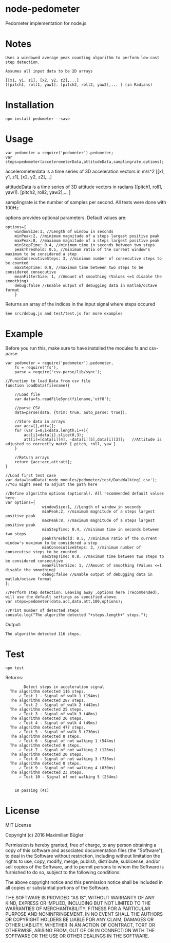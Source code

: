 # node-pedometer
Pedometer implementation for node.js

# Notes
    Uses a windowed average peak counting algorithm to perform low-cost step detection.
    
    Assumes all input data to be 2D arrays

    [[x1, y1, z1], [x2, y2, z2],...]
    [[pitch1, roll1, yaw1]. [pitch2, roll2, yaw2],... ] (in Radians)


# Installation
    npm install pedometer --save

# Usage
    var pedometer = require('pedometer').pedometer;
    var steps=pedometer(accelerometerData,attitudeData,samplingrate,options);
    
accelerometerdata is a time series of 3D acceleration vectors in m/s^2
[[x1, y1, z1], [x2, y2, z2],...]

attitudeData is a time series of 3D attitude vectors in radians
[[pitch1, roll1, yaw1]. [pitch2, roll2, yaw2],... ]

samplingrate is the number of samples per second. All tests were done with 100Hz

options provides optional parameters. Default values are:

    options={
        windowSize:1, //Length of window in seconds
        minPeak:2, //minimum magnitude of a steps largest positive peak
        maxPeak:8, //maximum magnitude of a steps largest positive peak
        minStepTime: 0.4, //minimum time in seconds between two steps
        peakThreshold: 0.5, //minimum ratio of the current window's maximum to be considered a step
        minConsecutiveSteps: 3, //minimum number of consecutive steps to be counted
        maxStepTime: 0.8, //maximum time between two steps to be considered consecutive
        meanFilterSize: 1, //Amount of smoothing (Values <=1 disable the smoothing)
        debug:false //Enable output of debugging data in matlab/octave format
        }

Returns an array of the indices in the input signal where steps occured
    
    See src/debug.js and test/test.js for more examples

# Example

Before you run this, make sure to have installed the modules fs and csv-parse.

    var pedometer = require('pedometer').pedometer,
        fs = require('fs'),
        parse = require('csv-parse/lib/sync');

    //Function to load Data from csv file
    function loadData(filename){
        
        //Load file
        var data=fs.readFileSync(filename,'utf8');
        
        //parse CSV
        data=parse(data, {trim: true, auto_parse: true});
        
        //Store data in arrays
        var acc=[],att=[];
        for (var i=0;i<data.length;i++){
            acc[i]=data[i].slice(0,3);
            att[i]=[data[i][4], -data[i][5],data[i][3]];   //Attitude is adjusted to correctly match [ pitch, roll, yaw ]
        }
        
        //Return arrays
        return {acc:acc,att:att};
    }
       
    //Load first test case
    var data=loadData('node_modules/pedometer/test/DataWalking1.csv');      //You might need to adjust the path here
    
    //Define algorithm options (optional). All recommended default values here.
    var options={
                    windowSize:1, //Length of window in seconds
                    minPeak:2, //minimum magnitude of a steps largest positive peak
                    maxPeak:8, //maximum magnitude of a steps largest positive peak
                    minStepTime: 0.4, //minimum time in seconds between two steps
                    peakThreshold: 0.5, //minimum ratio of the current window's maximum to be considered a step
                    minConsecutiveSteps: 3, //minimum number of consecutive steps to be counted
                    maxStepTime: 0.8, //maximum time between two steps to be considered consecutive
                    meanFilterSize: 1, //Amount of smoothing (Values <=1 disable the smoothing)
                    debug:false //Enable output of debugging data in matlab/octave format
    };
            
    //Perform step detection. Leaving away ,options here (recommended), will use the default settings as specified above.
    var steps=pedometer(data.acc,data.att,100,options);
    
    //Print number of detected steps
    console.log("The algorithm detected "+steps.length+" steps.");

Output:

    The algorithm detected 116 steps.

# Test
    npm test

Returns:

            Detect steps in acceleration signal
      The algorithm detected 116 steps.
          ✓ Test 1 - Signal of walk 1 (194ms)
      The algorithm detected 287 steps.
          ✓ Test 2 - Signal of walk 2 (442ms)
      The algorithm detected 25 steps.
          ✓ Test 3 - Signal of walk 3 (48ms)
      The algorithm detected 26 steps.
          ✓ Test 4 - Signal of walk 4 (49ms)
      The algorithm detected 477 steps.
          ✓ Test 5 - Signal of walk 5 (730ms)
      The algorithm detected 8 steps.
          ✓ Test 6 - Signal of not walking 1 (544ms)
      The algorithm detected 0 steps.
          ✓ Test 7 - Signal of not walking 2 (126ms)
      The algorithm detected 20 steps.
          ✓ Test 8 - Signal of not walking 3 (738ms)
      The algorithm detected 0 steps.
          ✓ Test 9 - Signal of not walking 4 (830ms)
      The algorithm detected 23 steps.
          ✓ Test 10 - Signal of not walking 5 (234ms)
      
      
        10 passing (4s)


# License

MIT License

Copyright (c) 2016 Maximilian Bügler

Permission is hereby granted, free of charge, to any person obtaining a copy
of this software and associated documentation files (the "Software"), to deal
in the Software without restriction, including without limitation the rights
to use, copy, modify, merge, publish, distribute, sublicense, and/or sell
copies of the Software, and to permit persons to whom the Software is
furnished to do so, subject to the following conditions:

The above copyright notice and this permission notice shall be included in all
copies or substantial portions of the Software.

THE SOFTWARE IS PROVIDED "AS IS", WITHOUT WARRANTY OF ANY KIND, EXPRESS OR
IMPLIED, INCLUDING BUT NOT LIMITED TO THE WARRANTIES OF MERCHANTABILITY,
FITNESS FOR A PARTICULAR PURPOSE AND NONINFRINGEMENT. IN NO EVENT SHALL THE
AUTHORS OR COPYRIGHT HOLDERS BE LIABLE FOR ANY CLAIM, DAMAGES OR OTHER
LIABILITY, WHETHER IN AN ACTION OF CONTRACT, TORT OR OTHERWISE, ARISING FROM,
OUT OF OR IN CONNECTION WITH THE SOFTWARE OR THE USE OR OTHER DEALINGS IN THE
SOFTWARE.
